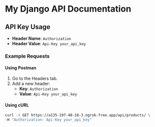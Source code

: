 # My Django API Documentation

## API Key Usage

- **Header Name**: `Authorization`
- **Header Value**: `Api-Key your_api_key`

### Example Requests

#### Using Postman
1. Go to the Headers tab.
2. Add a new header:
   - **Key**: `Authorization`
   - **Value**: `Api-Key your_api_key`

#### Using cURL
```bash
curl -X GET https://a135-197-48-18-3.ngrok-free.app/api/products/ \
-H "Authorization: Api-Key your_api_key"